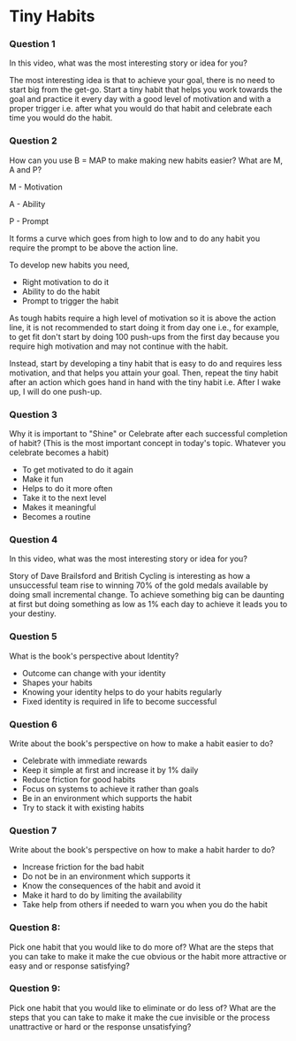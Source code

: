 # Tiny Habits
### Question 1
In this video, what was the most interesting story or idea for you?

The most interesting idea is that to achieve your goal, there is no need to start big from the get-go. Start a tiny habit that helps you work towards the goal and practice it every day with a good level of motivation and with a proper trigger i.e. after what you would do that habit and celebrate each time you would do the habit.

### Question 2
How can you use B = MAP to make making new habits easier? What are M, A and P?

M - Motivation

A - Ability

P - Prompt

It forms a curve which goes from high to low and to do any habit you require the prompt to be above the action line.

To develop new habits you need,
- Right motivation to do it
- Ability to do the habit
- Prompt to trigger the habit

As tough habits require a high level of motivation so it is above the action line, it is not recommended to start doing it from day one i.e., for example, to get fit don't start by doing 100 push-ups from the first day because you require high motivation and may not continue with the habit.

Instead, start by developing a tiny habit that is easy to do and requires less motivation, and that helps you attain your goal. Then, repeat the tiny habit after an action which goes hand in hand with the tiny habit i.e. After I wake up, I will do one push-up.

### Question 3
Why it is important to "Shine" or Celebrate after each successful completion of habit? (This is the most important concept in today's topic. Whatever you celebrate becomes a habit)
- To get motivated to do it again
- Make it fun
- Helps to do it more often
- Take it to the next level
- Makes it meaningful
- Becomes a routine

### Question 4
In this video, what was the most interesting story or idea for you?

Story of Dave Brailsford and British Cycling is interesting as how a unsuccessful team rise to winning 70% of the gold medals available by doing small incremental change. To achieve something big can be daunting at first but doing something as low as 1% each day to achieve it leads you to your destiny.

### Question 5
What is the book's perspective about Identity?

- Outcome can change with your identity
- Shapes your habits
- Knowing your identity helps to do your habits regularly
- Fixed identity is required in life to become successful

### Question 6
Write about the book's perspective on how to make a habit easier to do?

- Celebrate with immediate rewards
- Keep it simple at first and increase it by 1% daily
- Reduce friction for good habits
- Focus on systems to achieve it rather than goals
- Be in an environment which supports the habit
- Try to stack it with existing habits

### Question 7
Write about the book's perspective on how to make a habit harder to do?

- Increase friction for the bad habit
- Do not be in an environment which supports it
- Know the consequences of the habit and avoid it
- Make it hard to do by limiting the availability
- Take help from others if needed to warn you when you do the habit

### Question 8:
Pick one habit that you would like to do more of? What are the steps that you can take to make it make the cue obvious or the habit more attractive or easy and or response satisfying?

### Question 9:
Pick one habit that you would like to eliminate or do less of? What are the steps that you can take to make it make the cue invisible or the process unattractive or hard or the response unsatisfying?
